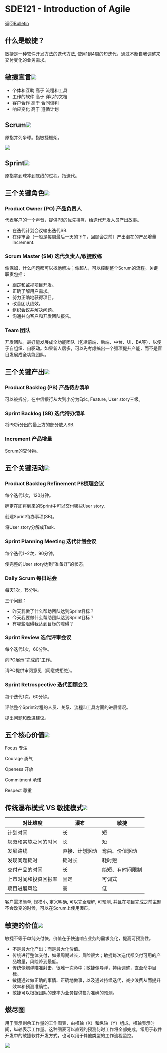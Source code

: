 # SDE121 - Introduction of Agile

返回[Bulletin](./bulletin.md)

## 什么是敏捷？

敏捷是一种软件开发方法的迭代方法, 使用1到4周的短迭代，通过不断自我调整来交付变化的业务需求。

## 敏捷宣言<img src="./icons/citic.gif" />

- 个体和互助 高于 流程和工具
- 工作的软件 高于 详尽的文档
- 客户合作 高于 合同谈判
- 响应变化 高于 遵循计划

## Scrum<img src="./icons/citic.gif" />

原指并列争球。指敏捷框架。

<img src="./images/SDE121001.png" />

## Sprint<img src="./icons/citic.gif" />

原指拿到球冲到底线的过程。指迭代。

## 三个关键角色<img src="./icons/citic.gif" />

### Product Owner (PO) 产品负责人

代表客户的一个声音，提供PB的优先排序，给迭代开发人员产出故事。

- 在迭代计划会议输出迭代SB.
- 在评审会（一般是每周最后一天的下午，回顾会之前）产出潜在的产品增量Increment.

### Scrum Master (SM) 迭代负责人/敏捷教练

像保姆，什么问题都可以找他解决；像超人，可以控制整个Scrum的流程。关键职责包括：

- 跟踪和监视项目开发。
- 正确了解用户需求。
- 努力正确地获得项目。
- 改善团队绩效。
- 组织会议并解决问题。
- 沟通并向客户和开发团队报告。

### Team 团队

开发团队。最好能发展成全功能团队（包括前端、后端、中台、UI、BA等），以便于自组织、自驱动。如果新人居多，可以先考虑搞出一个强项提升产能，而不是盲目发展成全功能团队。

## 三个关键产出<img src="./icons/citic.gif" />

### Product Backlog (PB) 产品待办清单

可以被拆分，在中信银行从大到小分为Epic, Feature, User story三级。

### Sprint Backlog (SB) 迭代待办清单

将PB拆分出的最上方的部分放入SB.

### Increment 产品增量

Scrum的交付物。

## 五个关键活动<img src="./icons/citic.gif" />

### Product Backlog Refinement PB梳理会议

每个迭代1次，120分钟。

确定在即将到来的Sprint中可以交付哪些User story.

创建Sprint待办事项(SB)。

将User story分解成Task.

### Sprint Planning Meeting 迭代计划会议

每个迭代1~2次，90分钟。

使完整的User story达到“准备好”的状态。

### Daily Scrum 每日站会

每天1次，15分钟。

三个问题：

- 昨天我做了什么帮助团队达到Sprint目标？
- 今天我要做什么帮助团队达到Sprint目标？
- 有哪些阻碍我达到目标的障碍？

### Sprint Review 迭代评审会议

每个迭代1次，60分钟。

向PO展示“完成的”工作。

请PO提供审阅意见（同意或拒绝）。

### Sprint Retrospective 迭代回顾会议

每个迭代1次，60分钟。

评估整个Sprint过程的人员、关系、流程和工具方面的进展情况。

提出问题和改进建议。

## 五个核心价值<img src="./icons/citic.gif" />

Focus 专注

Courage 勇气

Openess 开放

Commitment 承诺

Respect 尊重

## 传统瀑布模式 VS 敏捷模式<img src="./icons/citic.gif" />

| 对比维度             | 瀑布           | 敏捷             |
| -------------------- | -------------- | ---------------- |
| 计划时间             | 长             | 短               |
| 规范和实施之间的时间 | 长             | 短               |
| 发展路线             | 直接、计划驱动 | 弯曲、价值驱动   |
| 发现问题耗时         | 耗时长         | 耗时短           |
| 交付产品的时间       | 长             | 简短、有时间限制 |
| 上市时间和投资回报率 | 固定           | 可调式           |
| 项目进展风险         | 高             | 低               |

客户需求简单, 规模小, 定义明确, 可以完全理解, 可预测, 并且在项目完成之前主题不会改变的时候，可以在Scrum上使用瀑布。

## 敏捷的价值<img src="./icons/citic.gif" />

敏捷不等于单纯交付快，价值在于快速响应业务的需求变化，提高可预测性。

- 不是最大化产出；而是最大化价值。
- 传统进行整体交付，如果周期过长，风险很大；敏捷每次迭代都交付可用的产品增量，风险降到最低。
- 传统像炮弹瞄准射击，很难一次命中；敏捷像导弹，持续调整，直至命中目标。
- 敏捷通过做正确的事情、正确地做事，以及通过持续迭代，减少浪费从而提升效率和预测准确性。
- 敏捷可以根据团队的速率为业务提供较为准确的预测。

## 燃尽图

用于表示剩余工作量的工作图表，由横轴（X）和纵轴（Y）组成，横轴表示时间，纵轴表示工作量。这种图表可以直观的预测何时工作将全部完成，常用于软件开发中的敏捷软件开发方式，也可以用于其他类型的工作流程监控。

<img src="./images/SDE121002.png" />

